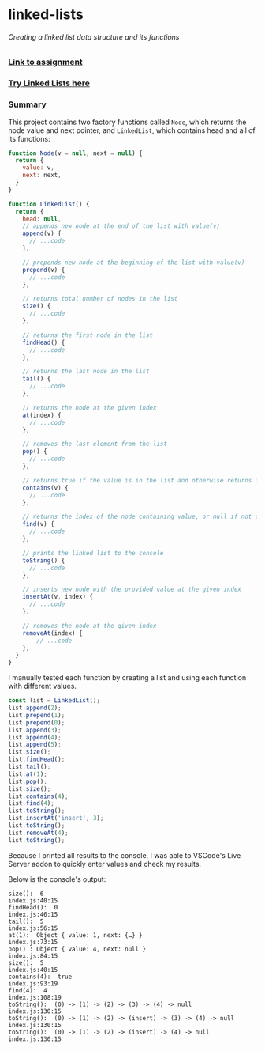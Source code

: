 # linked-lists
###### Creating a linked list data structure and its functions

### [Link to assignment](https://www.theodinproject.com/lessons/javascript-linked-lists)
### [Try Linked Lists here](https://TYLPHE.github.io/linked-lists/)

### Summary
This project contains two factory functions called `Node`, which returns the node value and next pointer, and `LinkedList`, which contains head and all of its functions:
```javascript
function Node(v = null, next = null) {
  return {
    value: v,
    next: next,
  }
}

function LinkedList() {
  return {
    head: null,
    // appends new node at the end of the list with value(v)
    append(v) {
      // ...code
    },

    // prepends new node at the beginning of the list with value(v)
    prepend(v) {
      // ...code
    },

    // returns total number of nodes in the list
    size() {
      // ...code
    },

    // returns the first node in the list
    findHead() {
      // ...code
    },

    // returns the last node in the list
    tail() {
      // ...code
    },

    // returns the node at the given index
    at(index) {
      // ...code
    },

    // removes the last element from the list
    pop() {
      // ...code
    },

    // returns true if the value is in the list and otherwise returns false.
    contains(v) {
      // ...code
    },

    // returns the index of the node containing value, or null if not found
    find(v) {
      // ...code
    },

    // prints the linked list to the console
    toString() {
      // ...code
    },

    // inserts new node with the provided value at the given index
    insertAt(v, index) {
      // ...code
    },

    // removes the node at the given index
    removeAt(index) {
        // ...code
    },
  }
}
```

I manually tested each function by creating a list and using each function with different values. 
```javascript
const list = LinkedList();
list.append(2);
list.prepend(1);
list.prepend(0);
list.append(3);
list.append(4);
list.append(5);
list.size();
list.findHead();
list.tail();
list.at(1);
list.pop();
list.size();
list.contains(4);
list.find(4);
list.toString();
list.insertAt('insert', 3);
list.toString();
list.removeAt(4);
list.toString();
```

Because I printed all results to the console, I was able to VSCode's Live Server addon to quickly enter values and check my results.

Below is the console's output:
```
size():  6                                                        index.js:40:15
findHead():  0                                                    index.js:46:15
tail():  5                                                        index.js:56:15
at(1):  Object { value: 1, next: {…} }                            index.js:73:15
pop() : Object { value: 4, next: null }                           index.js:84:15
size():  5                                                        index.js:40:15
contains(4):  true                                                index.js:93:19
find(4):  4                                                       index.js:108:19
toString():  (0) -> (1) -> (2) -> (3) -> (4) -> null              index.js:130:15
toString():  (0) -> (1) -> (2) -> (insert) -> (3) -> (4) -> null  index.js:130:15
toString():  (0) -> (1) -> (2) -> (insert) -> (4) -> null         index.js:130:15
```
